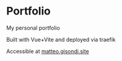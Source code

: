 # Portfolio

My personal portfolio

Built with Vue+Vite and deployed via traefik

Accessible at [matteo.gisondi.site](https://matteo.gisondi.site)
